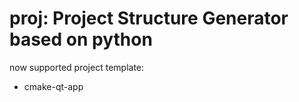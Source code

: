 # proj: Project Structure Generator based on python

now supported project template:
- cmake-qt-app
